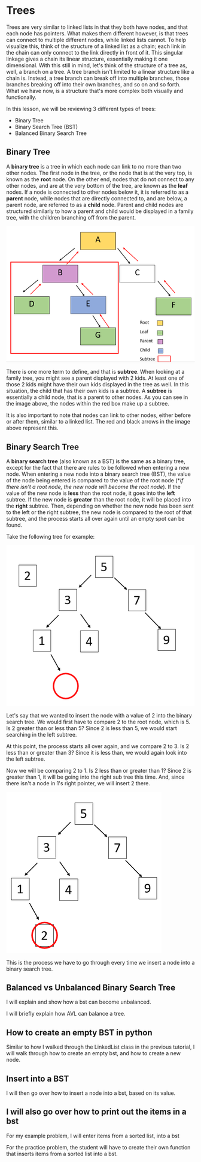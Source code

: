 # Trees

Trees are very similar to linked lists in that they both have nodes, and that each node has pointers. What makes them different however, is that trees can connect to multiple different nodes, while linked lists cannot. To help visualize this, think of the structure of a linked list as a chain; each link in the chain can only connect to the link directly in front of it. This singular linkage gives a chain its linear structure, essentially making it one dimensional. With this still in mind, let's think of the structure of a tree as, well, a branch on a tree. A tree branch isn't limited to a linear structure like a chain is. Instead, a tree branch can break off into multiple branches, those branches breaking off into their own branches, and so on and so forth. What we have now, is a structure that's more complex both visually and functionally. 

In this lesson, we will be reviewing 3 different types of trees:
- Binary Tree
- Binary Search Tree (BST)
- Balanced Binary Search Tree

## Binary Tree

A __binary tree__ is a tree in which each node can link to no more than two other nodes. The first node in the tree, or the node that is at the very top, is known as the __root__ node. On the other end, nodes that do not connect to any other nodes, and are at the very bottom of the tree, are known as the __leaf__ nodes. If a node is connected to other nodes below it, it is referred to as a __parent__ node, while nodes that are directly connected to, and are below, a parent node, are referred to as a __child__ node. Parent and child nodes are structured similarly to how a parent and child would be displayed in a family tree, with the children branching off from the parent. 

![Binary Tree Structure](timages/binary_tree.png)

There is one more term to define, and that is __subtree__. When looking at a family tree, you might see a parent displayed with 2 kids. At least one of those 2 kids might have their own kids displayed in the tree as well. In this situation, the child that has their own kids is a subtree. A __subtree__ is essentially a child node, that is a parent to other nodes. As you can see in the image above, the nodes within the red box make up a subtree. 

It is also important to note that nodes can link to other nodes, either before or after them, similar to a linked list. The red and black arrows in the image above represent this.

## Binary Search Tree

A __binary search tree__ (also known as a BST) is the same as a binary tree, except for the fact that there are rules to be followed when entering a new node. When entering a new node into a binary search tree (BST), the value of the node being entered is compared to the value of the root node (**if there isn't a root node, the new node will become the root node*). If the value of the new node is __less__ than the root node, it goes into the __left__ subtree. If the new node is __greater__ than the root node, it will be placed into the __right__ subtree. Then, depending on whether the new node has been sent to the left or the right subtree, the new node is compared to the root of that subtree, and the process starts all over again until an empty spot can be found. 

Take the following tree for example: 

![Binary Search Tree](timages/bst.png)

Let's say that we wanted to insert the node with a value of 2 into the binary search tree. We would first have to compare 2 to the root node, which is 5. Is 2 greater than or less than 5? Since 2 is less than 5, we would start searching in the left subtree.

At this point, the process starts all over again, and we compare 2 to 3. Is 2 less than or greater than 3? Since it is less than, we would again look into the left subtree.

Now we will be comparing 2 to 1. Is 2 less than or greater than 1? Since 2 is greater than 1, it will be going into the right sub tree this time. And, since there isn't a node in 1's right pointer, we will insert 2 there.

![2 placed in bst](timages/bst_2_placement.png)

This is the process we have to go through every time we insert a node into a binary search tree.

## Balanced vs Unbalanced Binary Search Tree

I will explain and show how a bst can become unbalanced. 

I will briefly explain how AVL can balance a tree.

## How to create an empty BST in python

Similar to how I walked through the LinkedList class in the previous tutorial, I will walk through how to create an empty bst, and how to create a new node.

## Insert into a BST

I will then go over how to insert a node into a bst, based on its value.

## I will also go over how to print out the items in a bst

For my example problem, I will enter items from a sorted list, into a bst

For the practice problem, the student will have to create their own function that inserts items from a sorted list into a bst.